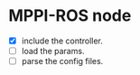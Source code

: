 # MPPI-ROS node

- [X] include the controller.
- [ ] load the params.
- [ ] parse the config files.
